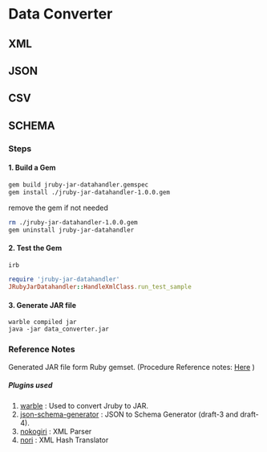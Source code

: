 # Data Converter

## XML
## JSON
## CSV
## SCHEMA


### Steps
#### 1. Build a Gem
```bash
gem build jruby-jar-datahandler.gemspec
gem install ./jruby-jar-datahandler-1.0.0.gem
```
remove the gem if not needed
```bash
rm ./jruby-jar-datahandler-1.0.0.gem
gem uninstall jruby-jar-datahandler
```
#### 2. Test the Gem
```bash
irb
```
```ruby
require 'jruby-jar-datahandler'
JRubyJarDatahandler::HandleXmlClass.run_test_sample
```
#### 3. Generate JAR file
```
warble compiled jar
java -jar data_converter.jar
```


### Reference Notes
Generated JAR file form Ruby gemset. (Procedure Reference notes: [Here](http://ericlondon.com/2013/10/04/ahead-of-time-compiling-jruby-packaging-a-java-jar-creating-a-gemspec-using-warbler.html) )

##### Plugins used
1. [warble](https://github.com/jruby/warbler) : Used to convert Jruby to JAR.
2. [json-schema-generator](https://github.com/maxlinc/json-schema-generator) : JSON to Schema Generator (draft-3 and draft-4).
3. [nokogiri](https://github.com/sparklemotion/nokogiri) : XML Parser
4. [nori](https://github.com/savonrb/nori) : XML Hash Translator
